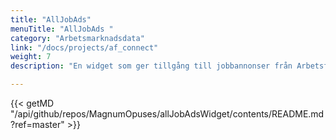 ```yaml
---
title: "AllJobAds"
menuTitle: "AllJobAds "
category: "Arbetsmarknadsdata"
link: "/docs/projects/af_connect"
weight: 7
description: "En widget som ger tillgång till jobbannonser från Arbetsförmedlingen. Den låter dig filtrera efter yrke och / eller område."

---
```

{{< getMD "/api/github/repos/MagnumOpuses/allJobAdsWidget/contents/README.md?ref=master" >}}